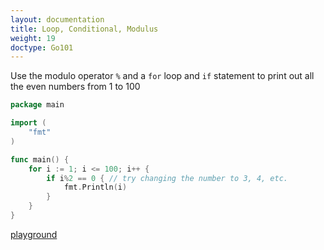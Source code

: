 ```yaml
---
layout: documentation
title: Loop, Conditional, Modulus
weight: 19
doctype: Go101
---
```


Use the modulo operator `%`  and a `for` loop and `if` statement to print out all the even numbers from 1 to 100

```go
package main

import (
	"fmt"
)

func main() {
	for i := 1; i <= 100; i++ {
		if i%2 == 0 { // try changing the number to 3, 4, etc.
			fmt.Println(i)
		}
	}
}
```

[playground](https://play.golang.org/p/mhwuHNMCEF)
